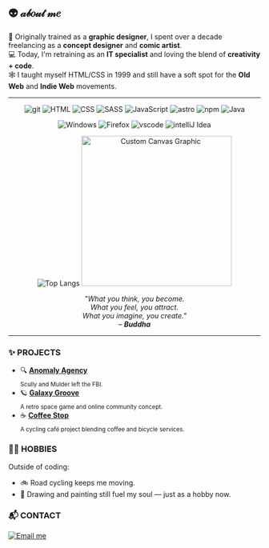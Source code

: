 ## 👽 ​𝒶𝒷𝑜𝓊𝓉 𝓂𝑒
🎨 Originally trained as a **graphic designer**, I spent over a decade freelancing as a **concept designer** and **comic artist**.  
💻 Today, I'm retraining as an **IT specialist** and loving the blend of **creativity + code**.  
🕸️ I taught myself HTML/CSS in 1999 and still have a soft spot for the **Old Web** and **Indie Web** movements.  

<hr>
<p align="center">
  <span>
    <img src="https://img.shields.io/badge/GIT-E44C30?style=for-the-badge&logo=git&logoColor=white" alt="git">
    <img src="https://img.shields.io/badge/HTML5-E34F26?style=for-the-badge&logo=html5&logoColor=white" alt="HTML">
  <img src="https://img.shields.io/badge/CSS3-1572B6?style=for-the-badge&logo=css3&logoColor=white" alt="CSS">
    <img src="https://img.shields.io/badge/Sass-CC6699?style=for-the-badge&logo=sass&logoColor=white" alt="SASS">
  <img src="https://img.shields.io/badge/JavaScript-323330?style=for-the-badge&logo=javascript&logoColor=F7DF1E" alt="JavaScript">
    <img src="https://img.shields.io/badge/Astro-0C1222?style=for-the-badge&logo=astro&logoColor=FDFDFE" alt="astro">
  <img src="https://img.shields.io/badge/npm-CB3837?style=for-the-badge&logo=npm&logoColor=white" alt="npm">
  <img src="https://img.shields.io/badge/Java-ED8B00?style=for-the-badge&logo=openjdk&logoColor=white" alt="Java">
  </span>
</p>

<p align="center">
    <span>
  <img src="https://img.shields.io/badge/Windows-0078D6?style=for-the-badge&logo=windows&logoColor=white" alt="Windows">
  <img src="https://img.shields.io/badge/Firefox_Browser-FF7139?style=for-the-badge&logo=Firefox-Browser&logoColor=white" alt="Firefox">
  <img src="https://img.shields.io/badge/VSCode-0078D4?style=for-the-badge&logo=visual%20studio%20code&logoColor=white" alt="vscode">
  <img src="https://img.shields.io/badge/IntelliJ_IDEA-000000.svg?style=for-the-badge&logo=intellij-idea&logoColor=white" alt="intelliJ Idea">
  </span>
</p>
<p align="center">
  <img src="https://github-readme-stats.vercel.app/api/top-langs/?username=mdohr07&langs_count=10&theme=radical" alt="Top Langs">
  
  <img src="https://mdohr.space/img/assets/mblip-full.png" alt="Custom Canvas Graphic" width="300">
</p>

<p align="center"><i>
"What you think, you become.<br>
What you feel, you attract.<br>
What you imagine, you create."<br>
– <strong>Buddha</strong>
</i></p>

<hr>

### ✨ PROJECTS

- 🔍 [**Anomaly Agency**](https://github.com/mdohr07/anomalyagency)  
  <sub>Scully and Mulder left the FBI.</sub>
- 🪐 [**Galaxy Groove**](https://github.com/mdohr07/galaxygroove)  
  <sub>A retro space game and online community concept.</sub>
- ☕ [**Coffee Stop**](https://github.com/mdohr07/coffeestop)  
  <sub>A cycling café project blending coffee and bicycle services.</sub>

### 🚴‍♀️ HOBBIES

Outside of coding:
- 🚲 Road cycling keeps me moving.
- 🎨 Drawing and painting still fuel my soul — just as a hobby now.

### 📬 CONTACT

<p>
  <a href="mailto:mdohr07@gmail.com">
    <img src="https://img.shields.io/badge/ask_me-anything-blueviolet.svg" alt="Email me">
  </a>
</p>


<!---
mdohr07/mdohr07 is a ✨ special ✨ repository because its `README.md` (this file) appears on your GitHub profile.
You can click the Preview link to take a look at your changes.
--->
